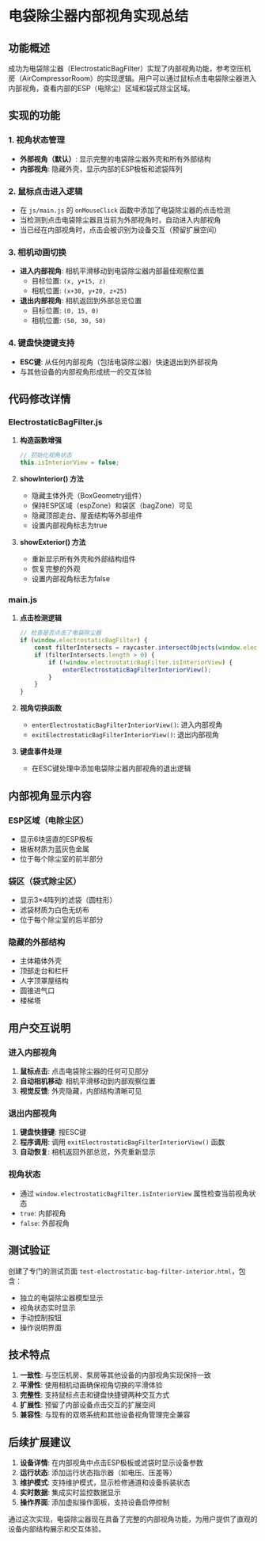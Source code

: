 # 电袋除尘器内部视角实现总结

## 功能概述

成功为电袋除尘器（ElectrostaticBagFilter）实现了内部视角功能，参考空压机房（AirCompressorRoom）的实现逻辑。用户可以通过鼠标点击电袋除尘器进入内部视角，查看内部的ESP（电除尘）区域和袋式除尘区域。

## 实现的功能

### 1. 视角状态管理
- **外部视角（默认）**: 显示完整的电袋除尘器外壳和所有外部结构
- **内部视角**: 隐藏外壳，显示内部的ESP极板和滤袋阵列

### 2. 鼠标点击进入逻辑
- 在 `js/main.js` 的 `onMouseClick` 函数中添加了电袋除尘器的点击检测
- 当检测到点击电袋除尘器且当前为外部视角时，自动进入内部视角
- 当已经在内部视角时，点击会被识别为设备交互（预留扩展空间）

### 3. 相机动画切换
- **进入内部视角**: 相机平滑移动到电袋除尘器内部最佳观察位置
  - 目标位置: `(x, y+15, z)`
  - 相机位置: `(x+30, y+20, z+25)`
- **退出内部视角**: 相机返回到外部总览位置
  - 目标位置: `(0, 15, 0)`
  - 相机位置: `(50, 30, 50)`

### 4. 键盘快捷键支持
- **ESC键**: 从任何内部视角（包括电袋除尘器）快速退出到外部视角
- 与其他设备的内部视角形成统一的交互体验

## 代码修改详情

### ElectrostaticBagFilter.js
1. **构造函数增强**
   ```javascript
   // 初始化视角状态
   this.isInteriorView = false;
   ```

2. **showInterior() 方法**
   - 隐藏主体外壳（BoxGeometry组件）
   - 保持ESP区域（espZone）和袋区（bagZone）可见
   - 隐藏顶部走台、屋面结构等外部组件
   - 设置内部视角标志为true

3. **showExterior() 方法**
   - 重新显示所有外壳和外部结构组件
   - 恢复完整的外观
   - 设置内部视角标志为false

### main.js
1. **点击检测逻辑**
   ```javascript
   // 检查是否点击了电袋除尘器
   if (window.electrostaticBagFilter) {
       const filterIntersects = raycaster.intersectObjects(window.electrostaticBagFilter.getGroup().children, true);
       if (filterIntersects.length > 0) {
           if (!window.electrostaticBagFilter.isInteriorView) {
               enterElectrostaticBagFilterInteriorView();
           }
       }
   }
   ```

2. **视角切换函数**
   - `enterElectrostaticBagFilterInteriorView()`: 进入内部视角
   - `exitElectrostaticBagFilterInteriorView()`: 退出内部视角

3. **键盘事件处理**
   - 在ESC键处理中添加电袋除尘器内部视角的退出逻辑

## 内部视角显示内容

### ESP区域（电除尘区）
- 显示6块竖直的ESP极板
- 极板材质为蓝灰色金属
- 位于每个除尘室的前半部分

### 袋区（袋式除尘区）
- 显示3×4阵列的滤袋（圆柱形）
- 滤袋材质为白色无纺布
- 位于每个除尘室的后半部分

### 隐藏的外部结构
- 主体箱体外壳
- 顶部走台和栏杆
- 人字顶罩屋结构
- 圆锥进气口
- 楼梯塔

## 用户交互说明

### 进入内部视角
1. **鼠标点击**: 点击电袋除尘器的任何可见部分
2. **自动相机移动**: 相机平滑移动到内部观察位置
3. **视觉反馈**: 外壳隐藏，内部结构清晰可见

### 退出内部视角
1. **键盘快捷键**: 按ESC键
2. **程序调用**: 调用 `exitElectrostaticBagFilterInteriorView()` 函数
3. **自动恢复**: 相机返回外部总览，外壳重新显示

### 视角状态
- 通过 `window.electrostaticBagFilter.isInteriorView` 属性检查当前视角状态
- `true`: 内部视角
- `false`: 外部视角

## 测试验证

创建了专门的测试页面 `test-electrostatic-bag-filter-interior.html`，包含：
- 独立的电袋除尘器模型显示
- 视角状态实时显示
- 手动控制按钮
- 操作说明界面

## 技术特点

1. **一致性**: 与空压机房、泵房等其他设备的内部视角实现保持一致
2. **平滑性**: 使用相机动画确保视角切换的平滑体验
3. **完整性**: 支持鼠标点击和键盘快捷键两种交互方式
4. **扩展性**: 预留了内部设备点击交互的扩展空间
5. **兼容性**: 与现有的双塔系统和其他设备视角管理完全兼容

## 后续扩展建议

1. **设备详情**: 在内部视角中点击ESP极板或滤袋时显示设备参数
2. **运行状态**: 添加运行状态指示器（如电压、压差等）
3. **维护模式**: 支持维护模式，显示检修通道和设备拆装状态
4. **实时数据**: 集成实时监控数据显示
5. **操作界面**: 添加虚拟操作面板，支持设备启停控制

通过这次实现，电袋除尘器现在具备了完整的内部视角功能，为用户提供了直观的设备内部结构展示和交互体验。
